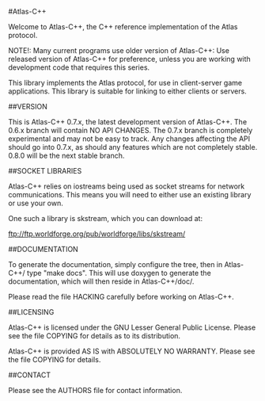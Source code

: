 #Atlas-C++

Welcome to Atlas-C++, the C++ reference implementation of the Atlas protocol.

NOTE!:
Many current programs use older version of Atlas-C++:
Use released version of Atlas-C++ for preference, unless you are working
with development code that requires this series.

This library implements the Atlas protocol, for use in client-server
game applications.  This library is suitable for linking to either
clients or servers.

##VERSION

This is Atlas-C++ 0.7.x, the latest development version of Atlas-C++. The
0.6.x branch will contain NO API CHANGES. The 0.7.x branch is completely
experimental and may not be easy to track. Any changes affecting the API
should go into 0.7.x, as should any features which are not completely
stable. 0.8.0 will be the next stable branch.

##SOCKET LIBRARIES

Atlas-C++ relies on iostreams being used as socket streams for network
communications. This means you will need to either use an existing library
or use your own.

One such a library is skstream, which you can download at:

ftp://ftp.worldforge.org/pub/worldforge/libs/skstream/

##DOCUMENTATION

To generate the documentation, simply configure the tree, then in Atlas-C++/
type "make docs". This will use doxygen to generate the documentation, which
will then reside in Atlas-C++/doc/.

Please read the file HACKING carefully before working on Atlas-C++.

##LICENSING

Atlas-C++ is licensed under the GNU Lesser General Public License. Please see
the file COPYING for details as to its distribution.

Atlas-C++ is provided AS IS with ABSOLUTELY NO WARRANTY. Please see the file
COPYING for details.

##CONTACT

Please see the AUTHORS file for contact information.
